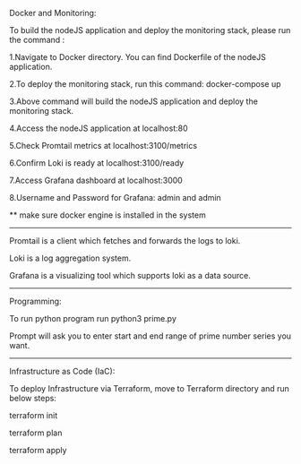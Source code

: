 Docker and Monitoring:

To build the nodeJS application and deploy the monitoring stack, please run the command : 

1.Navigate to Docker directory. You can find Dockerfile of the nodeJS application.

2.To deploy the monitoring stack, run this command: docker-compose up

3.Above command will build the nodeJS application and deploy the monitoring stack.

4.Access the nodeJS application at localhost:80

5.Check Promtail metrics at localhost:3100/metrics

6.Confirm Loki is ready at localhost:3100/ready

7.Access Grafana dashboard at localhost:3000

8.Username and Password for Grafana: admin and admin

** make sure docker engine is installed in the system

--------------------

Promtail is a client which fetches and forwards the logs to loki.

Loki is a log aggregation system.

Grafana is a visualizing tool which supports loki as a data source.

-------------------

Programming:

To run python program run python3 prime.py

Prompt will ask you to enter start and end range of prime number series you want.

-------------------

Infrastructure as Code (IaC):

To deploy Infrastructure via Terraform, move to Terraform directory and run below steps:

terraform init

terraform plan

terraform apply 

